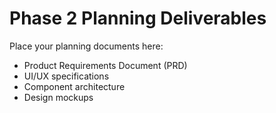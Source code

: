 # Phase 2 Planning Deliverables

Place your planning documents here:
- Product Requirements Document (PRD)
- UI/UX specifications
- Component architecture
- Design mockups